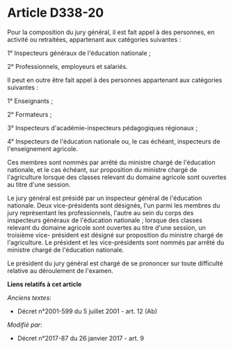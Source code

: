 # Article D338-20

Pour  la composition du jury général, il est fait appel à des personnes, en  activité ou retraitées, appartenant aux
catégories suivantes : 

1° Inspecteurs généraux de l'éducation nationale ; 

2° Professionnels, employeurs et salariés. 

Il peut en outre être fait appel à des personnes appartenant aux catégories suivantes : 

1° Enseignants ; 

2° Formateurs ; 

3° Inspecteurs d'académie-inspecteurs pédagogiques régionaux ; 

4° Inspecteurs de l'éducation nationale ou, le cas échéant, inspecteurs de l'enseignement agricole. 

Ces membres sont nommés par arrêté du ministre chargé de l'éducation  nationale, et le cas échéant, sur proposition du
ministre chargé de  l'agriculture lorsque des classes relevant du domaine agricole sont  ouvertes au titre d'une session. 

Le jury général  est présidé par un inspecteur général de l'éducation nationale. Deux  vice-présidents sont désignés, l'un
parmi les membres du jury  représentant les professionnels, l'autre au sein du corps des  inspecteurs généraux de l'éducation
nationale ; lorsque des classes  relevant du domaine agricole sont ouvertes au titre d'une session, un  troisième vice-
président est désigné sur proposition du ministre chargé  de l'agriculture. Le président et les vice-présidents sont nommés
par  arrêté du ministre chargé de l'éducation nationale. 

Le président du jury général est chargé de se prononcer sur toute difficulté relative au déroulement de l'examen.

**Liens relatifs à cet article**

_Anciens textes_:

  - Décret n°2001-599 du 5 juillet 2001 - art. 12 (Ab)

_Modifié par_:

  - Décret n°2017-87 du 26 janvier 2017 - art. 9
